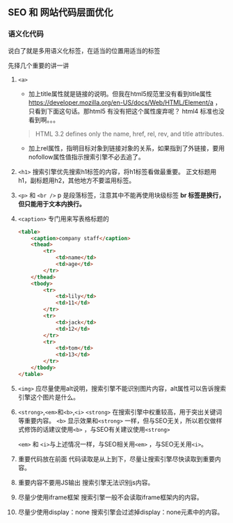 ## SEO 和 网站代码层面优化

### 语义化代码

说白了就是多用语义化标签，在适当的位置用适当的标签

先择几个重要的讲一讲

1. ```<a>``` 
	- 加上title属性就是链接的说明。但我在html5规范里没有看到title属性 https://developer.mozilla.org/en-US/docs/Web/HTML/Element/a ，只看到下面这句话。那html5 有没有把这个属性废弃呢？ html4 标准也没看到啊。。。
	> HTML 3.2 defines only the name, href, rel, rev, and title attributes.

	- 加上rel属性，指明目标对象到链接对象的关系，如果指到了外链接，要用nofollow属性值指示搜索引擎不必去追了。

2. ```<h1>```
	搜索引擎优先搜索h1标签的内容，将h1标签看做最重要。
	正文标题用h1，副标题用h2，其他地方不要滥用标签。

3. ```<p>``` 和 ```<br />```
	p 是段落标签，注意其中不能再使用块级标签
	**br 标签是换行，但只能用于文本内换行。**
	
4. ```<caption>```
	专门用来写表格标题的
	``` html
	<table>
		<caption>company staff</caption>
		<thead>
			<tr>
				<td>name</td>
				<td>age</td>
			</tr>
		</thead>
		<tbody>
			<tr>
				<td>lily</td>
				<td>11</td>
			</tr>
			<tr>
				<td>jack</td>
				<td>12</td>
			</tr>
			<tr>
				<td>tom</td>
				<td>13</td>
			</tr>
		</tbody>
	</table>
	```

5. ```<img>```
	应尽量使用alt说明，搜索引擎不能识别图片内容，alt属性可以告诉搜索引擎这个图片是什么。
	
6. ```<strong>```,```<em>```和```<b>```,```<i>```
	```<strong>``` 在搜索引擎中权重较高，用于突出关键词等重要内容。	```<b>``` 显示效果和```<strong>``` 一样，但与SEO无关，所以若仅做样式修饰的话建议使用```<b>``` ，与SEO有关建议使用```<strong>``` 
	
	```<em>``` 和 ```<i>```与上述情况一样，与SEO相关用```<em>``` ，与SEO无关用```<i>```。

7. 重要代码放在前面
	代码读取是从上到下，尽量让搜索引擎尽快读取到重要内容。
	
8. 重要内容不要用JS输出
	搜索引擎无法识别js内容。

9. 尽量少使用iframe框架
	搜索引擎一般不会读取iframe框架内的内容。

10. 尽量少使用display：none
	搜索引擎会过滤掉display：none元素中的内容。

